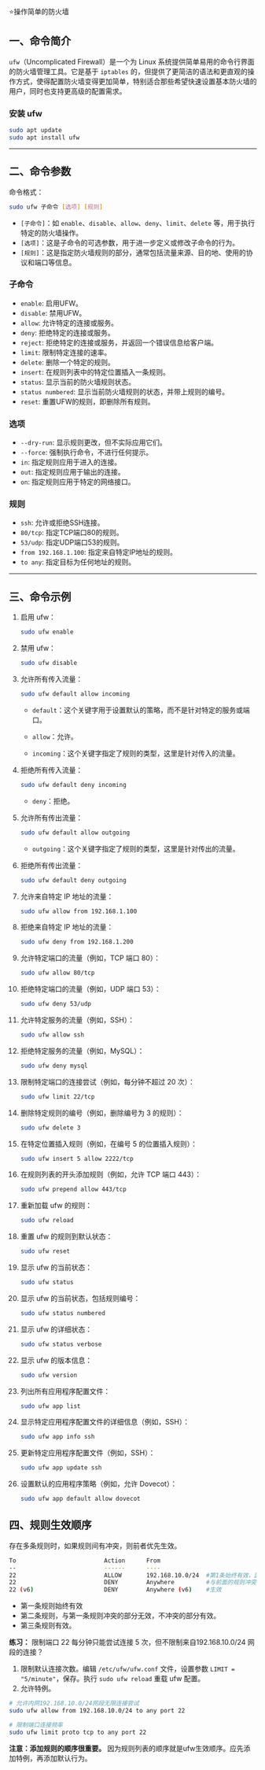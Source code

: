 ⭐操作简单的防火墙

## 一、命令简介

`ufw`（Uncomplicated Firewall）是一个为 Linux 系统提供简单易用的命令行界面的防火墙管理工具。它是基于 `iptables` 的，但提供了更简洁的语法和更直观的操作方式，使得配置防火墙变得更加简单，特别适合那些希望快速设置基本防火墙的用户，同时也支持更高级的配置需求。

### 安装 ufw

```bash
sudo apt update
sudo apt install ufw
```

---

## 二、命令参数

命令格式：

```bash
sudo ufw 子命令 [选项] [规则]
```

* `[子命令]`：如 `enable`、`disable`、`allow`、`deny`、`limit`、`delete` 等，用于执行特定的防火墙操作。
* `[选项]`：这是子命令的可选参数，用于进一步定义或修改子命令的行为。
* `[规则]`：这是指定防火墙规则的部分，通常包括流量来源、目的地、使用的协议和端口等信息。

### 子命令

* `enable`: 启用UFW。
* `disable`: 禁用UFW。
* `allow`: 允许特定的连接或服务。
* `deny`: 拒绝特定的连接或服务。
* `reject`: 拒绝特定的连接或服务，并返回一个错误信息给客户端。
* `limit`: 限制特定连接的速率。
* `delete`: 删除一个特定的规则。
* `insert`: 在规则列表中的特定位置插入一条规则。
* `status`: 显示当前的防火墙规则状态。
* `status numbered`: 显示当前防火墙规则的状态，并带上规则的编号。
* `reset`: 重置UFW的规则，即删除所有规则。

### 选项

* `--dry-run`: 显示规则更改，但不实际应用它们。
* `--force`: 强制执行命令，不进行任何提示。
* `in`: 指定规则应用于进入的连接。
* `out`: 指定规则应用于输出的连接。
* `on`: 指定规则应用于特定的网络接口。

### 规则

* `ssh`: 允许或拒绝SSH连接。
* `80/tcp`: 指定TCP端口80的规则。
* `53/udp`: 指定UDP端口53的规则。
* `from 192.168.1.100`: 指定来自特定IP地址的规则。
* `to any`: 指定目标为任何地址的规则。

---

## 三、命令示例

1. 启用 ufw：

    ```bash
    sudo ufw enable
    ```
2. 禁用 ufw：

    ```bash
    sudo ufw disable
    ```
3. 允许所有传入流量：

    ```bash
    sudo ufw default allow incoming
    ```

    * `default`：这个关键字用于设置默认的策略，而不是针对特定的服务或端口。

    * `allow`：允许。
    * `incoming`：这个关键字指定了规则的类型，这里是针对传入的流量。
4. 拒绝所有传入流量：

    ```bash
    sudo ufw default deny incoming
    ```

    * `deny`：拒绝。
5. 允许所有传出流量：

    ```bash
    sudo ufw default allow outgoing
    ```

    * `outgoing`：这个关键字指定了规则的类型，这里是针对传出的流量。
6. 拒绝所有传出流量：

    ```bash
    sudo ufw default deny outgoing
    ```
7. 允许来自特定 IP 地址的流量：

    ```bash
    sudo ufw allow from 192.168.1.100
    ```
8. 拒绝来自特定 IP 地址的流量：

    ```bash
    sudo ufw deny from 192.168.1.200
    ```
9. 允许特定端口的流量（例如，TCP 端口 80）：

    ```bash
    sudo ufw allow 80/tcp
    ```
10. 拒绝特定端口的流量（例如，UDP 端口 53）：

     ```bash
     sudo ufw deny 53/udp
     ```
11. 允许特定服务的流量（例如，SSH）：

     ```bash
     sudo ufw allow ssh
     ```
12. 拒绝特定服务的流量（例如，MySQL）：

     ```bash
     sudo ufw deny mysql
     ```
13. 限制特定端口的连接尝试（例如，每分钟不超过 20 次）：

     ```bash
     sudo ufw limit 22/tcp
     ```
14. 删除特定规则的编号（例如，删除编号为 3 的规则）：

     ```bash
     sudo ufw delete 3
     ```
15. 在特定位置插入规则（例如，在编号 5 的位置插入规则）：

     ```bash
     sudo ufw insert 5 allow 2222/tcp
     ```
16. 在规则列表的开头添加规则（例如，允许 TCP 端口 443）：

     ```bash
     sudo ufw prepend allow 443/tcp
     ```
17. 重新加载 ufw 的规则：

     ```bash
     sudo ufw reload
     ```
18. 重置 ufw 的规则到默认状态：

     ```bash
     sudo ufw reset
     ```
19. 显示 ufw 的当前状态：

     ```bash
     sudo ufw status
     ```
20. 显示 ufw 的当前状态，包括规则编号：

     ```bash
     sudo ufw status numbered
     ```
21. 显示 ufw 的详细状态：

     ```bash
     sudo ufw status verbose
     ```
22. 显示 ufw 的版本信息：

     ```bash
     sudo ufw version
     ```
23. 列出所有应用程序配置文件：

     ```bash
     sudo ufw app list
     ```
24. 显示特定应用程序配置文件的详细信息（例如，SSH）：

     ```bash
     sudo ufw app info ssh
     ```
25. 更新特定应用程序配置文件（例如，SSH）：

     ```bash
     sudo ufw app update ssh
     ```
26. 设置默认的应用程序策略（例如，允许 Dovecot）：

     ```bash
     sudo ufw app default allow dovecot
     ```


## 四、规则生效顺序

存在多条规则时，如果规则间有冲突，则前者优先生效。

```bash
To                         Action      From
--                         ------      ----
22                         ALLOW       192.168.10.0/24  #第1条始终有效，因为它在最前面。
22                         DENY        Anywhere         #与前面的规则冲突，只能部分生效，DENY对规则1描述的网段不生效。
22 (v6)                    DENY        Anywhere (v6)	#生效
```

* 第一条规则始终有效
* 第二条规则，与第一条规则冲突的部分无效，不冲突的部分有效。
* 第三条规则有效。


**练习：** 限制端口 22 每分钟只能尝试连接 5 次，但不限制来自192.168.10.0/24 网段的连接？

1. 限制默认连接次数。编辑 `/etc/ufw/ufw.conf` 文件，设置参数 `LIMIT = "5/minute"`，保存。执行 `sudo ufw reload` 重载 ufw 配置。
2. 允许特例。

```bash
# 允许内网192.168.10.0/24网段无限连接尝试
sudo ufw allow from 192.168.10.0/24 to any port 22

# 限制端口连接频率
sudo ufw limit proto tcp to any port 22
```


**注意：添加规则的顺序很重要。** 因为规则列表的顺序就是ufw生效顺序。应先添加特例，再添加默认行为。